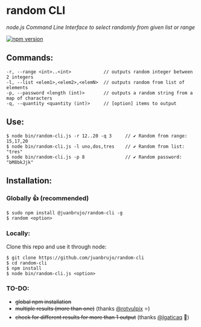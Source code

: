 # random CLI

*node.js Command Line Interface to select randomly from given list or range*

[![npm version](https://badge.fury.io/js/%40juanbrujo%2Frandom-cli.svg)](https://badge.fury.io/js/%40juanbrujo%2Frandom-cli)

## Commands:

```
-r, --range <int>..<int>            // outputs random integer between 2 integers
-l, --list <elem1>,<elem2>,<elemN>	// outputs random from list of elements
-p, --password <length (int)>       // outputs a random string from a map of characters
-q, --quantity <quantity (int)>		// [option] items to output
```

## Use:

```
$ node bin/random-cli.js -r 12..20 -q 3     // ✔ Random from range: 15,17,20
$ node bin/random-cli.js -l uno,dos,tres    // ✔ Random from list: "tres"
$ node bin/random-cli.js -p 8               // ✔ Random password: "bM8bkJjk"
```

## Installation:

### Globally 👍 (recommended)

```
$ sudo npm install @juanbrujo/random-cli -g
$ random <option>
```


### Locally: 

Clone this repo and use it through node:

```
$ git clone https://github.com/juanbrujo/random-cli
$ cd random-cli
$ npm install
$ node bin/random-cli.js <option>
```


### TO-DO:
- <s>global npm installation</s>
- <s>multiple results (more than one)</s> (thanks [@rotvulpix](https://github.com/rotvulpix) ⭐️)
- <s>check for different results for more than 1 output</s> (thanks [@lgaticaq](https://github.com/lgaticaq) 🍺)

